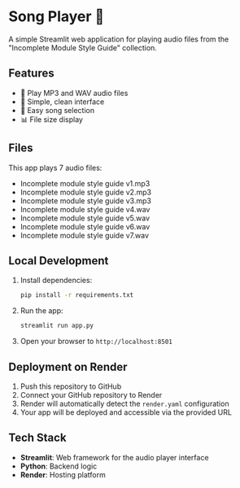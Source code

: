 # Song Player 🎵

A simple Streamlit web application for playing audio files from the "Incomplete Module Style Guide" collection.

## Features

- 🎵 Play MP3 and WAV audio files
- 📱 Simple, clean interface
- 🔄 Easy song selection
- 📊 File size display

## Files

This app plays 7 audio files:
- Incomplete module style guide v1.mp3
- Incomplete module style guide v2.mp3
- Incomplete module style guide v3.mp3
- Incomplete module style guide v4.wav
- Incomplete module style guide v5.wav
- Incomplete module style guide v6.wav
- Incomplete module style guide v7.wav

## Local Development

1. Install dependencies:
   ```bash
   pip install -r requirements.txt
   ```

2. Run the app:
   ```bash
   streamlit run app.py
   ```

3. Open your browser to `http://localhost:8501`

## Deployment on Render

1. Push this repository to GitHub
2. Connect your GitHub repository to Render
3. Render will automatically detect the `render.yaml` configuration
4. Your app will be deployed and accessible via the provided URL

## Tech Stack

- **Streamlit**: Web framework for the audio player interface
- **Python**: Backend logic
- **Render**: Hosting platform
